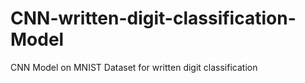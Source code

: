 # CNN-written-digit-classification-Model
CNN Model on MNIST Dataset for written digit classification 
